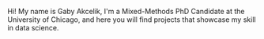 Hi! My name is Gaby Akcelik, I'm a Mixed-Methods PhD Candidate at the University of Chicago, and here you will find projects that showcase my skill in data science. 

